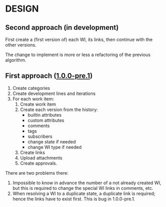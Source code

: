 # DESIGN

## Second approach (in development)

First create a (first version of) each WI, its links, then continue with the other versions.

The change to implement is more or less a refactoring of the previous algorithm.

## First approach ([1.0.0-pre.1]())

1) Create categories
2) Create development lines and iterations
3) For each work item:
   1) Create work item
   2) Create each version from the history:
      - builtin attributes
      - custom attributes
      - comments
      - tags
      - subscribers
      - change state if needed
      - change WI type if needed
   3) Create links
   4) Upload attachments
   5) Create approvals.

There are two problems there:

1) Impossible to know in advance the number of a not already created WI, but this is required to change the special WI links in comments, etc.
2) When resolving a WI to a duplicate state, a duplicate link is required; hence the links have to exist first. This is bug in 1.0.0-pre.1.
